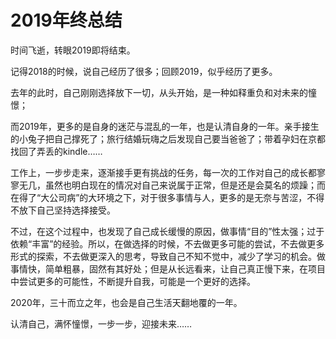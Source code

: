 # 2019年终总结

时间飞逝，转眼2019即将结束。

记得2018的时候，说自己经历了很多；回顾2019，似乎经历了更多。

去年的此时，自己刚刚选择放下一切，从头开始，是一种如释重负和对未来的憧憬；

而2019年，更多的是自身的迷茫与混乱的一年，也是认清自身的一年。亲手接生的小兔子把自己撑死了；旅行结婚玩嗨之后发现自己要当爸爸了；带着孕妇在京都找回了弄丢的kindle……

工作上，一步步走来，逐渐接手更有挑战的任务，每一次的工作对自己的成长都寥寥无几，虽然也明白现在的情况对自己来说属于正常，但是还是会莫名的烦躁；而在得了“大公司病”的大环境之下，对于很多事情与人，更多的是无奈与苦涩，不得不放下自己坚持选择接受。

不过，在这个过程中，也发现了自己成长缓慢的原因，做事情“目的”性太强；过于依赖“丰富”的经验。所以，在做选择的时候，不去做更多可能的尝试，不去做更多形式的探索，不去做更深入的思考，导致自己不知不觉中，减少了学习的机会。做事情快，简单粗暴，固然有其好处；但是从长远看来，让自己真正慢下来，在项目中尝试更多的可能性，不断提升自我，可能是一个更好的选择。

2020年，三十而立之年，也会是自己生活天翻地覆的一年。

认清自己，满怀憧憬，一步一步，迎接未来……

